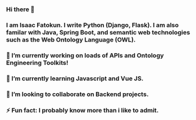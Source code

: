 ### Hi there 👋

### I am Isaac Fatokun. I write Python (Django, Flask). I am also familar with Java, Spring Boot, and semantic web technologies such as the Web Ontology Language (OWL). 

### 🔭 I’m currently working on loads of APIs and Ontology Engineering Toolkits!

### 🌱 I’m currently learning Javascript and Vue JS.

### 👯 I’m looking to collaborate on Backend projects.

### ⚡ Fun fact: I probably know more than i like to admit.

<!--
**Isafatokun/Isafatokun** is a ✨ _special_ ✨ repository because its `README.md` (this file) appears on your GitHub profile.

Here are some ideas to get you started:

- 🔭 I’m currently working on ...
- 🌱 I’m currently learning ...
- 👯 I’m looking to collaborate on ...
- 🤔 I’m looking for help with ...
- 💬 Ask me about ...
- 📫 How to reach me: ...
- 😄 Pronouns: ...
- ⚡ Fun fact: ...
-->
